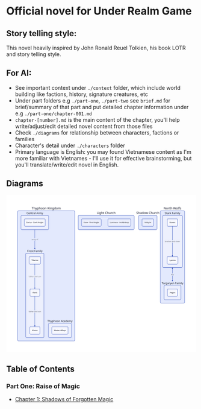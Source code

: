 # Official novel for Under Realm Game

## Story telling style:

This novel heavily inspired by John Ronald Reuel Tolkien, his book LOTR and story telling style.

## For AI:
- See important context under `./context` folder, which include world building like factions, history, signature creatures, etc
- Under part folders e.g `./part-one`, `./part-two` see `brief.md` for brief/summary of that part and put detailed chapter information under e.g `./part-one/chapter-001.md`
- `chapter-[number].md` is the main content of the chapter, you'll help write/adjust/edit detailed novel content from those files
- Check `./diagrams` for relationship between characters, factions or families
- Character's detail under `./characters` folder
- Primary language is English: you may found Vietnamese content as I'm more familiar with Vietnames - I'll use it for effective brainstorming, but you'll translate/write/edit novel in English.

## Diagrams
![Factions](./diagrams/factions.svg)

## Table of Contents

### Part One: Raise of Magic

- [Chapter 1: Shadows of Forgotten Magic](./part-one/chapter-001.md)

